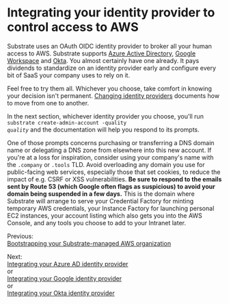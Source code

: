 # Integrating your identity provider to control access to AWS

Substrate uses an OAuth OIDC identity provider to broker all your human access to AWS. Substrate supports [Azure Active Directory](https://azure.microsoft.com/en-us/products/active-directory/), [Google Workspace](https://workspace.google.com/) and [Okta](https://www.okta.com/). You almost certainly have one already. It pays dividends to standardize on an identity provider early and configure every bit of SaaS your company uses to rely on it.

Feel free to try them all. Whichever you choose, take comfort in knowing your decision isn't permanent. [Changing identity providers](../../changing-identity-providers/) documents how to move from one to another.

In the next section, whichever identity provider you choose, you'll run <code>substrate create-admin-account -quality <em>quality</em></code> and the documentation will help you respond to its prompts.

One of those prompts concerns purchasing or transferring a DNS domain name or delegating a DNS zone from elsewhere into this new account. If you're at a loss for inspiration, consider using your company's name with the `.company` or `.tools` TLD. Avoid overloading any domain you use for public-facing web services, especially those that set cookies, to reduce the impact of e.g. CSRF or XSS vulnerabilities. **Be sure to respond to the emails sent by Route 53 (which Google often flags as suspicious) to avoid your domain being suspended in a few days.** This is the domain where Substrate will arrange to serve your Credential Factory for minting temporary AWS credentials, your Instance Factory for launching personal EC2 instances, your account listing which also gets you into the AWS Console, and any tools you choose to add to your Intranet later.

<!--TODO It is also safe to have multiple admin accounts of various qualities.-->

<section class="table">
    <section id="previous">
        <p>Previous:<br><a href="../bootstrapping/">Bootstrapping your Substrate-managed AWS organization</a></p>
    </section>
    <section id="next">
        <p>Next:
            <br><a href="../integrating-your-azure-ad-identity-provider/">Integrating your Azure AD identity provider</a><br>or
            <br><a href="../integrating-your-google-identity-provider/">Integrating your Google identity provider</a><br>or
            <br><a href="../integrating-your-okta-identity-provider/">Integrating your Okta identity provider</a>
        </p>
    </section>
</section>
